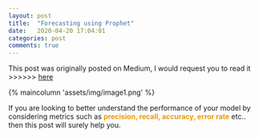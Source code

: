 ```yaml
---
layout: post
title:  "Forecasting using Prophet"
date:   2020-04-20 17:04:01
categories: post
comments: true
---
```



This post was originally posted on Medium,
I would request you to read it >>>>>> [here](https://medium.com/convergeml/conundrums-of-the-confusion-matrix-2fa82293707a)

{% maincolumn 'assets/img/image1.png' %}

If you are looking to better understand the performance of your model by considering metrics such as <span style="color:#ea9808; font-weight: bold">precision, recall, accuracy, error rate</span> etc.. then this post will surely help you. 


